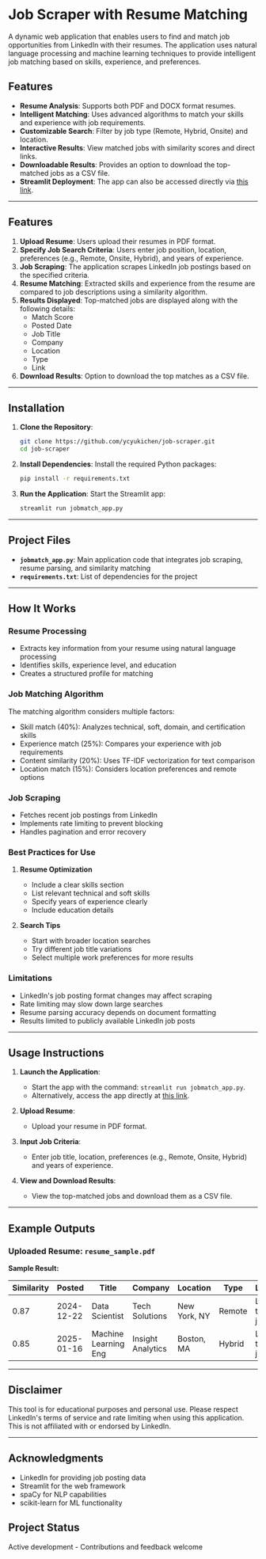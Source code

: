 # Job Scraper with Resume Matching

A dynamic web application that enables users to find and match job opportunities from LinkedIn with their resumes. The application uses natural language processing and machine learning techniques to provide intelligent job matching based on skills, experience, and preferences.

## Features

- **Resume Analysis**: Supports both PDF and DOCX format resumes.
- **Intelligent Matching**: Uses advanced algorithms to match your skills and experience with job requirements.
- **Customizable Search**: Filter by job type (Remote, Hybrid, Onsite) and location.
- **Interactive Results**: View matched jobs with similarity scores and direct links.
- **Downloadable Results**: Provides an option to download the top-matched jobs as a CSV file.
- **Streamlit Deployment**: The app can also be accessed directly via [this link](https://linkedinjob-scraper.streamlit.app/).

---

## Features

1. **Upload Resume**: Users upload their resumes in PDF format.
2. **Specify Job Search Criteria**: Users enter job position, location, preferences (e.g., Remote, Onsite, Hybrid), and years of experience.
3. **Job Scraping**: The application scrapes LinkedIn job postings based on the specified criteria.
4. **Resume Matching**: Extracted skills and experience from the resume are compared to job descriptions using a similarity algorithm.
5. **Results Displayed**: Top-matched jobs are displayed along with the following details:
   - Match Score
   - Posted Date
   - Job Title
   - Company
   - Location
   - Type
   - Link
6. **Download Results**: Option to download the top matches as a CSV file.

---

## Installation

1. **Clone the Repository**:

   ```bash
   git clone https://github.com/ycyukichen/job-scraper.git
   cd job-scraper
   ```

2. **Install Dependencies**:
   Install the required Python packages:

   ```bash
   pip install -r requirements.txt
   ```

3. **Run the Application**:
   Start the Streamlit app:

   ```bash
   streamlit run jobmatch_app.py
   ```

---

## Project Files

- **`jobmatch_app.py`**: Main application code that integrates job scraping, resume parsing, and similarity matching
- **`requirements.txt`**: List of dependencies for the project

---

## How It Works
### Resume Processing

- Extracts key information from your resume using natural language processing
- Identifies skills, experience level, and education
- Creates a structured profile for matching

### Job Matching Algorithm
The matching algorithm considers multiple factors:

- Skill match (40%): Analyzes technical, soft, domain, and certification skills
- Experience match (25%): Compares your experience with job requirements
- Content similarity (20%): Uses TF-IDF vectorization for text comparison
- Location match (15%): Considers location preferences and remote options

### Job Scraping

- Fetches recent job postings from LinkedIn
- Implements rate limiting to prevent blocking
- Handles pagination and error recovery

### Best Practices for Use

1. **Resume Optimization**
   - Include a clear skills section
   - List relevant technical and soft skills
   - Specify years of experience clearly
   - Include education details


2. **Search Tips**
   - Start with broader location searches
   - Try different job title variations
   - Select multiple work preferences for more results

### Limitations

- LinkedIn's job posting format changes may affect scraping
- Rate limiting may slow down large searches
- Resume parsing accuracy depends on document formatting
- Results limited to publicly available LinkedIn job posts

---

## Usage Instructions

1. **Launch the Application**:

   - Start the app with the command: `streamlit run jobmatch_app.py`.
   - Alternatively, access the app directly at [this link](https://linkedinjob-scraper.streamlit.app/).

2. **Upload Resume**:

   - Upload your resume in PDF format.

3. **Input Job Criteria**:

   - Enter job title, location, preferences (e.g., Remote, Onsite, Hybrid) and years of experience.

4. **View and Download Results**:

   - View the top-matched jobs and download them as a CSV file.

---

## Example Outputs

### Uploaded Resume: `resume_sample.pdf`

**Sample Result:**

| Similarity | Posted     | Title                | Company           | Location     | Type     | Link         | 
| ---------- | ---------- | ---------------------| ----------------- |------------- | -------- | ------------ | 
| 0.87       | 2024-12-22 | Data Scientist       | Tech Solutions    | New York, NY | Remote   | Link to job  |
| 0.85       | 2025-01-16 | Machine Learning Eng | Insight Analytics | Boston, MA   | Hybrid   | Link to job  |

---

## Disclaimer

This tool is for educational purposes and personal use. Please respect LinkedIn's terms of service and rate limiting when using this application. This is not affiliated with or endorsed by LinkedIn.

---

## Acknowledgments

- LinkedIn for providing job posting data
- Streamlit for the web framework
- spaCy for NLP capabilities
- scikit-learn for ML functionality

## Project Status
Active development - Contributions and feedback welcome
